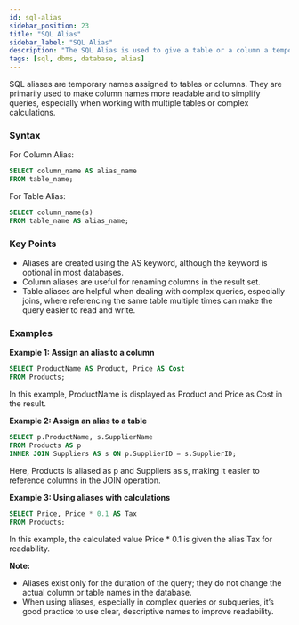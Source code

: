 ```yaml
---
id: sql-alias
sidebar_position: 23
title: "SQL Alias"
sidebar_label: "SQL Alias"
description: "The SQL Alias is used to give a table or a column a temporary name."
tags: [sql, dbms, database, alias]
---
```


SQL aliases are temporary names assigned to tables or columns. They are primarily used to make column names more readable and to simplify queries, especially when working with multiple tables or complex calculations.

### Syntax

For Column Alias:

```sql
SELECT column_name AS alias_name
FROM table_name;
```

For Table Alias:

```sql
SELECT column_name(s)
FROM table_name AS alias_name;
```

### Key Points
* Aliases are created using the AS keyword, although the keyword is optional in most databases.
* Column aliases are useful for renaming columns in the result set.
* Table aliases are helpful when dealing with complex queries, especially joins, where referencing the same table multiple times can make the query easier to read and write.

### Examples
**Example 1: Assign an alias to a column**

```sql
SELECT ProductName AS Product, Price AS Cost
FROM Products;
```
In this example, ProductName is displayed as Product and Price as Cost in the result.

**Example 2: Assign an alias to a table**

```sql
SELECT p.ProductName, s.SupplierName
FROM Products AS p
INNER JOIN Suppliers AS s ON p.SupplierID = s.SupplierID;
```
Here, Products is aliased as p and Suppliers as s, making it easier to reference columns in the JOIN operation.

**Example 3: Using aliases with calculations**

```sql
SELECT Price, Price * 0.1 AS Tax
FROM Products;
```
In this example, the calculated value Price * 0.1 is given the alias Tax for readability.

**Note:**
* Aliases exist only for the duration of the query; they do not change the actual column or table names in the database.
* When using aliases, especially in complex queries or subqueries, it’s good practice to use clear, descriptive names to improve readability.
